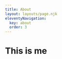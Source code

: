 ```yaml
---
title: About
layout: layouts/page.njk
eleventyNavigation:
  key: about
  order: 3
---
```

# This is me